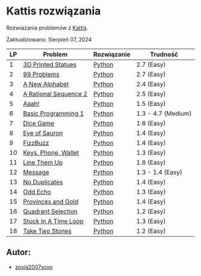 # Kattis rozwiązania 
Rozwiazania problemów z [Kattis](https://open.kattis.com/). 

Zaktualizowano: Sierpień 07, 2024

 | LP | Problem | Rozwiązanie | Trudność |
 | -- | ------- | ----------- | -------- |
 | 1 | [3D Printed Statues](https://open.kattis.com/problems/3dprinter) | [Python](https://github.com/WyginaczBlachy/Kattis/blob/main/Kattis/3D%20Printed%20Statues/3dprinter.py) |2.7 (Easy)|
 | 2 | [99 Problems](https://open.kattis.com/problems/99problems) | [Python](https://github.com/WyginaczBlachy/Kattis/blob/main/Kattis/99%20Problems/99problems.py) |2.7 (Easy)|
 | 3 | [A New Alphabet](https://open.kattis.com/problems/anewalphabet) | [Python](https://github.com/WyginaczBlachy/Kattis/blob/main/Kattis/A%20New%20Alphabet/anewalphabet.py) |2.4 (Easy)|
 | 4 | [A Rational Sequence 2](https://open.kattis.com/problems/rationalsequence2) | [Python](https://github.com/WyginaczBlachy/Kattis/blob/main/Kattis/A%20Rational%20Sequence%202/rationalsequence2.py) |2.5 (Easy)|
 | 5 | [Aaah!](https://open.kattis.com/problems/aaah) | [Python](https://github.com/WyginaczBlachy/Kattis/blob/main/Kattis/Aaah!/aaah.py) |1.5 (Easy)|
 | 6 | [Basic Programming 1](https://open.kattis.com/problems/basicprogramming1) | [Python](https://github.com/WyginaczBlachy/Kattis/blob/main/Kattis/Basic%20Programming%201/basicprogramming1.py) |1.3 - 4.7 (Medium)|
 | 7 | [Dice Game](https://open.kattis.com/problems/dicegame) | [Python](https://github.com/WyginaczBlachy/Kattis/blob/main/Kattis/Dice%20Game/dicegame.py) |1.6 (Easy)|
 | 8 | [Eye of Sauron](https://open.kattis.com/problems/eyeofsauron) | [Python](https://github.com/WyginaczBlachy/Kattis/blob/main/Kattis/Eye%20of%20Sauron/eyeofsauron.py) |1.4 (Easy)|
 | 9 | [FizzBuzz](https://open.kattis.com/problems/fizzbuzz) | [Python](https://github.com/WyginaczBlachy/Kattis/blob/main/Kattis/FizzBuzz/fizzbuzz.py) |1.4 (Easy)|
 | 10 | [Keys, Phone, Wallet](https://open.kattis.com/problems/keysphonewallet) | [Python](https://github.com/WyginaczBlachy/Kattis/blob/main/Kattis/Keys,%20Phone,%20Wallet/keysphonewallet.py) |1.3 (Easy)|
 | 11 | [Line Them Up](https://open.kattis.com/problems/lineup) | [Python](https://github.com/WyginaczBlachy/Kattis/blob/main/Kattis/Line%20Them%20Up/lineup.py) |1.8 (Easy)|
 | 12 | [Message](https://open.kattis.com/problems/meddelande) | [Python](https://github.com/WyginaczBlachy/Kattis/blob/main/Kattis/Message/meddelande.py) |1.3 - 1.4 (Easy)|
 | 13 | [No Duplicates](https://open.kattis.com/problems/nodup) | [Python](https://github.com/WyginaczBlachy/Kattis/blob/main/Kattis/No%20Duplicates/nodup.py) |1.4 (Easy)|
 | 14 | [Odd Echo](https://open.kattis.com/problems/oddecho) | [Python](https://github.com/WyginaczBlachy/Kattis/blob/main/Kattis/Odd%20Echo/oddecho.py) |1.3 (Easy)|
 | 15 | [Provinces and Gold](https://open.kattis.com/problems/provincesandgold) | [Python](https://github.com/WyginaczBlachy/Kattis/blob/main/Kattis/Provinces%20and%20Gold/provincesandgold.py) |1.4 (Easy)|
 | 16 | [Quadrant Selection](https://open.kattis.com/problems/quadrant) | [Python](https://github.com/WyginaczBlachy/Kattis/blob/main/Kattis/Quadrant%20Selection/quadrant.py) |1.2 (Easy)|
 | 17 | [Stuck In A Time Loop](https://open.kattis.com/problems/timeloop) | [Python](https://github.com/WyginaczBlachy/Kattis/blob/main/Kattis/Stuck%20In%20A%20Time%20Loop/timeloop.py) |1.3 (Easy)|
 | 18 | [Take Two Stones](https://open.kattis.com/problems/twostones) | [Python](https://github.com/WyginaczBlachy/Kattis/blob/main/Kattis/Take%20Two%20Stones/twostones.py) |1.2 (Easy)|


## Autor:
- [zosia2007xoxo](https://open.kattis.com/users/zosia2007xoxo)
